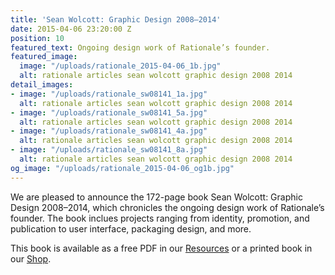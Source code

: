 ```yaml
---
title: 'Sean Wolcott: Graphic Design 2008–2014'
date: 2015-04-06 23:20:00 Z
position: 10
featured_text: Ongoing design work of Rationale’s founder.
featured_image:
  image: "/uploads/rationale_2015-04-06_1b.jpg"
  alt: rationale articles sean wolcott graphic design 2008 2014
detail_images:
- image: "/uploads/rationale_sw08141_1a.jpg"
  alt: rationale articles sean wolcott graphic design 2008 2014
- image: "/uploads/rationale_sw08141_5a.jpg"
  alt: rationale articles sean wolcott graphic design 2008 2014
- image: "/uploads/rationale_sw08141_4a.jpg"
  alt: rationale articles sean wolcott graphic design 2008 2014
- image: "/uploads/rationale_sw08141_8a.jpg"
  alt: rationale articles sean wolcott graphic design 2008 2014
og_image: "/uploads/rationale_2015-04-06_og1b.jpg"
---
```


We are pleased to announce the 172-page book Sean Wolcott: Graphic Design 2008–2014, which chronicles the ongoing design work of Rationale’s founder. The book inclues projects ranging from identity, promotion, and publication to user interface, packaging design, and more.

This book is available as a free PDF in our [Resources](https://rationale-design.com/resources/sean-wolcott-graphic-design/) or a printed book in our [Shop](https://rationale-design.com/shop/sean-wolcott-graphic-design/).